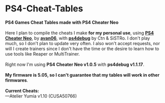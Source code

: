 # PS4-Cheat-Tables
<b>PS4 Games Cheat Tables made with PS4 Cheater Neo</b>
<br /><br />
Here I plan to compile the cheats I make <b>for my personal use</b>, using <b><a href="https://github.com/avan06/PS4CheaterNeo">PS4 Cheater Neo</b></a>, by <b><a href="https://github.com/avan06">avan06</a></b>, with <b><a href="https://github.com/GoldHEN/ps4debug">ps4debug</a></b> by Ctn & SiSTRo. I don't play much, so I don't plan to update very often. I also won't accept requests, nor will I create trainers since I don't have the time or the desire to learn how to use tools like Reaper or MultiTrainer.
<br /><br />
Right now I'm using <b>PS4 Cheater Neo v1.0.5</b> with <b>ps4debug v1.1.17</b>.
<br /><br />
<b>My firmware is 5.05, so I can't guarantee that my tables will work in other firmwares</b>.
<br /><br />
<b>Current Cheats:</b><br />
—Atelier Yumia v1.10 (CUSA50766)
